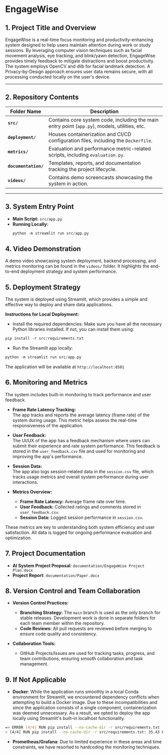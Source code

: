 # EngageWise

## 1. **Project Title and Overview**  
EngageWise is a real-time focus monitoring and productivity-enhancing system designed to help users maintain attention during work or study sessions. By leveraging computer vision techniques such as facial movement analysis, eye tracking, and blink/yawn detection, EngageWise provides timely feedback to mitigate distractions and boost productivity. The system employs OpenCV and dlib for facial landmark detection. A Privacy-by-Design approach ensures user data remains secure, with all processing conducted locally on the user's device. 

---

## 2. **Repository Contents**  

| **Folder Name**       | **Description**                                                                                  |
|-------------------|----------------------------------------------------------------------------------------------|
| **`src/`**        | Contains core system code, including the main entry point (`app.py`), models, utilities, etc. |
| **`deployment/`**   | Houses containerization and CI/CD configuration files, including the `Dockerfile`.            |
| **`metrics/`**      | Evaluation and performance metric-related scripts, including `evaluation.py`.                 |
| **`documentation/`**| Templates, reports, and documentation tracking the project lifecycle.                         |
| **`videos/`**       | Contains demo screencasts showcasing the system in action.                                    |

---

## 3. **System Entry Point**  
- **Main Script:** `src/app.py`  
- **Running Locally:**
  ```python
  python -m streamlit run src/app.py
  ```

## 4. **Video Demonstration**
A demo video showcasing system deployment, backend processing, and metrics monitoring can be found in the `videos/` folder. It highlights the end-to-end deployment strategy and system performance.

## 5. **Deployment Strategy**
The system is deployed using Streamlit, which provides a simple and effective way to deploy and share data applications.

**Instructions for Local Deployment:**
- Install the required dependencies: Make sure you have all the necessary Python libraries installed. If not, you can install them using:
```python
pip install -r src/requirements.txt
```
- Run the Streamlit app locally:
```python
python -m streamlit run src/app.py
```
The application will be available at `http://localhost:8501`

## 6. **Monitoring and Metrics**  
The system includes built-in monitoring to track performance and user feedback.

- **Frame Rate Latency Tracking:**  
  The app tracks and reports the average latency (frame rate) of the system during usage. This metric helps assess the real-time responsiveness of the application.

- **User Feedback:**  
  The UI/UX of the app has a feedback mechanism where users can submit their experience and rate system performance. This feedback is stored in the `user_feedback.csv` file and used for monitoring and improving the app's performance.

- **Session Data:**  
  The app also logs session-related data in the `session.csv` file, which tracks usage metrics and overall system performance during user interactions.

- **Metrics Overview:**  
  - **Frame Rate Latency:** Average frame rate over time.
  - **User Feedback:** Collected ratings and comments stored in `user_feedback.csv`.
  - **Session Data:** Logged session performance in `session.csv`.

These metrics are key to understanding both system efficiency and user satisfaction. All data is logged for ongoing performance evaluation and optimization.

## 7. **Project Documentation**
- **AI System Project Proposal**: `documentation/EngageWise Project Plan.docx`
- **Project Report**: `documentation/Paper.docx`

## 8. **Version Control and Team Collaboration**  
- **Version Control Practices:**  
  - **Branching Strategy:** The `main` branch is used as the only branch for stable releases. Development work is done in separate folders for each team member within the repository.
  - **Code Reviews:** All pull requests are reviewed before merging to ensure code quality and consistency.

- **Collaboration Tools:**  
  - GitHub Projects/Issues are used for tracking tasks, progress, and team contributions, ensuring smooth collaboration and task management.

## 9. **If Not Applicable**
- **Docker**: While the application runs smoothly in a local Conda environment for Streamlit, we encountered dependency conflicts when attempting to build a Docker image. Due to these incompatibilities and since the application consists of a single component, containerization was deemed unnecessary. As a result, we opted to deploy the app locally using Streamlit's built-in localhost functionality.

```bash
=> ERROR [4/4] RUN pip install --no-cache-dir -r src/requirements.txt
> [4/4] RUN pip install --no-cache-dir -r src/requirements.txt: 35.43 ERROR: dlib-19.22.99-cp39-cp39-win_amd64.whl is not a supported wheel on this platform.
```
- **Prometheus/Grafana**: Due to limited experience in these areas and time constraints, we have resorted to hardcoding the monitoring techniques.

